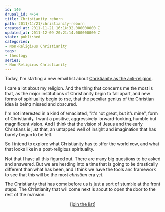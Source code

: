 ```yaml
---
id: 140
drupal_id: 4454
title: Christianity reborn
path: 2011/11/21/christianity-reborn
created_at: 2011-11-21 16:18:32.000000000 Z
updated_at: 2011-12-09 20:23:14.000000000 Z
state: published
categories:
- Non-Religious Christianity
tags:
- theology
series:
- Non-Religious Christianity
---
```

Today, I'm starting a new email list about [Christianity as the anti-religion](http://micahredding.com/xn).

I care a lot about my religion. And the thing that concerns me the most is that, as the major institutions of Christianity begin to fall apart, and new forms of spirituality begin to rise, that the peculiar genius of the Christian idea is being missed and obscured. 

I'm not interested in a kind of emaciated, "it's not great, but it's mine", form of Christianity. I want a positive, aggressively forward-looking, humble but magnificent vision. And I think that the vision of Jesus and the early Christians is just that, an untapped well of insight and imagination that has barely begun to be felt. 

So I intend to explore what Christianity has to offer the world now, and what that looks like in a post-religious spirituality. 

Not that I have all this figured out. There are many big questions to be asked and answered. But we are heading into a time that is going to be drastically different than what has been, and I think we have the tools and framework to see that this will be the most _christian_ era yet. 

The Christianity that has come before us is just a sort of stumble at the front steps. The Christianity that will come next is about to open the door to the rest of the mansion. 


<div style="text-align:center">

<a href="http://micahredding.com/xn">[join the list]</a>

</div>


